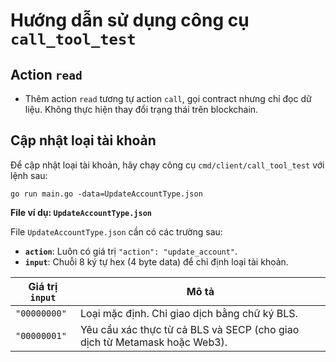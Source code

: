# Hướng dẫn sử dụng công cụ `call_tool_test`

## Action `read`

- Thêm action `read` tương tự action `call`, gọi contract nhưng chỉ đọc dữ liệu.  Không thực hiện thay đổi trạng thái trên blockchain.


## Cập nhật loại tài khoản

Để cập nhật loại tài khoản, hãy chạy công cụ `cmd/client/call_tool_test` với lệnh sau:

```
go run main.go -data=UpdateAccountType.json
```

**File ví dụ: `UpdateAccountType.json`**

File `UpdateAccountType.json` cần có các trường sau:

* **`action`**:  Luôn có giá trị `"action": "update_account"`.
* **`input`**:  Chuỗi 8 ký tự hex (4 byte data) để chỉ định loại tài khoản.

| Giá trị `input` | Mô tả                                      |
|-----------------|----------------------------------------------|
| `"00000000"`     | Loại mặc định. Chỉ giao dịch bằng chữ ký BLS. |
| `"00000001"`     | Yêu cầu xác thực từ cả BLS và SECP (cho giao dịch từ Metamask hoặc Web3). |

